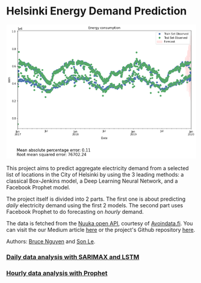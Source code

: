 # Helsinki Energy Demand Prediction

<p align="center">
  <img src="https://github.com/quan-possible/energy-demand-prediction/blob/main/result.png" />
</p>

This project aims to predict aggregate electricity demand from a selected list of locations in the City of Helsinki by using the 3 leading methods: a classical Box-Jenkins model, a Deep Learning Neural Network, and a Facebook Prophet model.

The project itself is divided into 2 parts. The first one is about predicting *daily* electricity demand using the first 2 models. The second part uses Facebook Prophet to do forecasting on *hourly* demand.

The data is fetched from the [Nuuka open API](https://helsinki-openapi.nuuka.cloud/swagger/index.html#/), courtesy of [Avoindata.fi](www.avoindata.fi). You can visit the our Medium article [here](https://towardsdatascience.com/end-to-end-time-series-analysis-and-forecasting-a-trio-of-sarimax-lstm-and-prophet-part-1-306367e57db8) or the project's Github repository [here](https://quan-possible.github.io/energy-demand-prediction).

Authors: [Bruce Nguyen](https://github.com/quan-possible) and [Son Le](https://github.com/SonAlexLe).

### [Daily data analysis with SARIMAX and LSTM](https://quan-possible.github.io/energy-demand-prediction/daily)

### [Hourly data analysis with Prophet](https://quan-possible.github.io/energy-demand-prediction/hourly)
